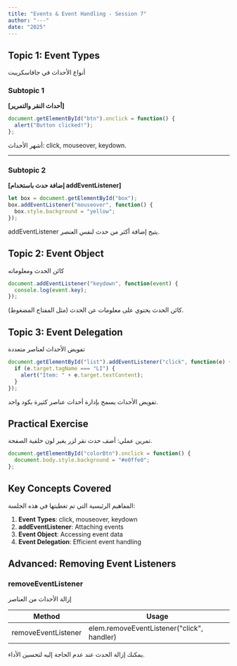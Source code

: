 ```yaml
---
title: "Events & Event Handling - Session 7"
author: "---"
date: "2025"
---
```


## Topic 1: Event Types

<div class="arabic">
أنواع الأحداث في جافاسكريبت
</div>

### Subtopic 1

**[أحداث النقر والتمرير]**

```javascript
document.getElementById("btn").onclick = function() {
  alert("Button clicked!");
};
```

<div class="arabic">
أشهر الأحداث: click, mouseover, keydown.
</div>

---

### Subtopic 2

**[إضافة حدث باستخدام addEventListener]**

```javascript
let box = document.getElementById("box");
box.addEventListener("mouseover", function() {
  box.style.background = "yellow";
});
```

<div class="arabic">
addEventListener يتيح إضافة أكثر من حدث لنفس العنصر.
</div>

## Topic 2: Event Object

<div class="arabic">
كائن الحدث ومعلوماته
</div>

```javascript
document.addEventListener("keydown", function(event) {
  console.log(event.key);
});
```

<div class="arabic">
كائن الحدث يحتوي على معلومات عن الحدث (مثل المفتاح المضغوط).
</div>

## Topic 3: Event Delegation

<div class="arabic">
تفويض الأحداث لعناصر متعددة
</div>

```javascript
document.getElementById("list").addEventListener("click", function(e) {
  if (e.target.tagName === "LI") {
    alert("Item: " + e.target.textContent);
  }
});
```

<div class="arabic">
تفويض الأحداث يسمح بإدارة أحداث عناصر كثيرة بكود واحد.
</div>

## Practical Exercise

<div class="arabic">
تمرين عملي: أضف حدث نقر لزر يغير لون خلفية الصفحة.
</div>

```javascript
document.getElementById("colorBtn").onclick = function() {
  document.body.style.background = "#e0ffe0";
};
```

## Key Concepts Covered

<div class="arabic">
المفاهيم الرئيسية التي تم تغطيتها في هذه الجلسة:
</div>

1. **Event Types**: click, mouseover, keydown
2. **addEventListener**: Attaching events
3. **Event Object**: Accessing event data
4. **Event Delegation**: Efficient event handling

## Advanced: Removing Event Listeners

### removeEventListener

<div class="arabic">
إزالة الأحداث من العناصر
</div>

| Method | Usage |
|--------|-------|
| removeEventListener | elem.removeEventListener("click", handler) |

<div class="arabic">
يمكنك إزالة الحدث عند عدم الحاجة إليه لتحسين الأداء.
</div>
